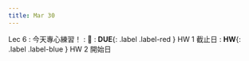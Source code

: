 ```yaml
---
title: Mar 30
---
```


Lec 6
: 今天專心練習！
  : 🤩
: **DUE**{: .label .label-red } HW 1 截止日
: **HW**{: .label .label-blue } HW 2 開始日
